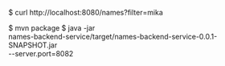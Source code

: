 $ curl http://localhost:8080/names?filter=mika

$ mvn package
$ java -jar \
    names-backend-service/target/names-backend-service-0.0.1-SNAPSHOT.jar \
    --server.port=8082